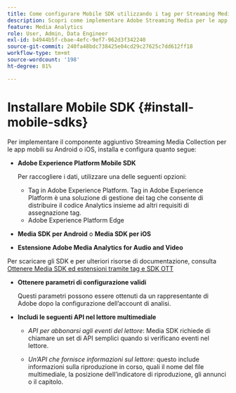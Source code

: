 ```yaml
---
title: Come configurare Mobile SDK utilizzando i tag per Streaming Media
description: Scopri come implementare Adobe Streaming Media per le app per dispositivi mobili.
feature: Media Analytics
role: User, Admin, Data Engineer
exl-id: b4944b5f-cbae-4efc-9ef7-962d3f342240
source-git-commit: 240fa48bdc738425e04cd29c27625c7dd612ff18
workflow-type: tm+mt
source-wordcount: '198'
ht-degree: 81%

---
```


# Installare Mobile SDK {#install-mobile-sdks}

Per implementare il componente aggiuntivo Streaming Media Collection per le app mobili su Android o iOS, installa e configura quanto segue:

* **Adobe Experience Platform Mobile SDK**

  Per raccogliere i dati, utilizzare una delle seguenti opzioni:
   * Tag in Adobe Experience Platform. Tag in Adobe Experience Platform è una soluzione di gestione dei tag che consente di distribuire il codice Analytics insieme ad altri requisiti di assegnazione tag.
   * Adobe Experience Platform Edge

* **Media SDK per Android** o **Media SDK per iOS**

* **Estensione Adobe Media Analytics for Audio and Video**

Per scaricare gli SDK e per ulteriori risorse di documentazione, consulta [Ottenere Media SDK ed estensioni tramite tag e SDK OTT](/help/getting-started/download-sdks.md)

* **Ottenere parametri di configurazione validi**

  Questi parametri possono essere ottenuti da un rappresentante di Adobe dopo la configurazione dell’account di analisi.

* **Includi le seguenti API nel lettore multimediale**

   * *API per abbonarsi agli eventi del lettore*: Media SDK richiede di chiamare un set di API semplici quando si verificano eventi nel lettore.

   * *Un’API che fornisce informazioni sul lettore*: questo include informazioni sulla riproduzione in corso, quali il nome del file multimediale, la posizione dell’indicatore di riproduzione, gli annunci o il capitolo.
